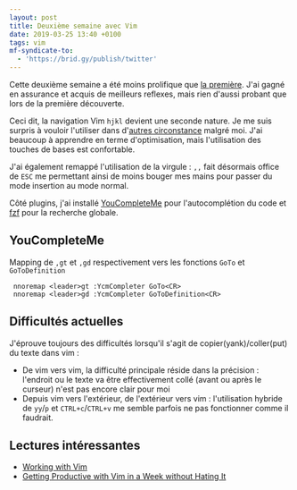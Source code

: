 ```yaml
---
layout: post
title: Deuxième semaine avec Vim
date: 2019-03-25 13:40 +0100
tags: vim
mf-syndicate-to:
  - 'https://brid.gy/publish/twitter'
---
```


Cette deuxième semaine a été moins prolifique que [la première](/2019/03/18/première-semaine-avec-vim.html). J'ai gagné en assurance et acquis de meilleurs reflexes, mais rien d'aussi probant que lors de la première découverte.

Ceci dit, la navigation Vim `hjkl` devient une seconde nature. Je me suis surpris à vouloir l'utiliser dans d'[autres circonstance](/social/2019/03/21/55261.html) malgré moi. J'ai beaucoup à apprendre en terme d'optimisation, mais l'utilisation des touches de bases est confortable.

J'ai également remappé l'utilisation de la virgule : `,,` fait désormais office de `ESC` me permettant ainsi de moins bouger mes mains pour passer du mode insertion au mode normal.

Côté plugins, j'ai installé [YouCompleteMe](https://github.com/Valloric/YouCompleteMe) pour l'autocomplétion du code et [fzf](https://github.com/junegunn/fzf.vim) pour la recherche globale.

## YouCompleteMe

Mapping de `,gt` et `,gd` respectivement vers les fonctions `GoTo` et `GoToDefinition`

```
 nnoremap <leader>gt :YcmCompleter GoTo<CR>
 nnoremap <leader>gd :YcmCompleter GoToDefinition<CR>
 ```

 ## Difficultés actuelles

 J'éprouve toujours des difficultés lorsqu'il s'agit de copier(yank)/coller(put) du texte dans vim :

 - De vim vers vim, la difficulté principale réside dans la précision : l'endroit ou le texte va être effectivement collé (avant ou après le curseur) n'est pas encore clair pour moi
 - Depuis vim vers l'extérieur, de l'extérieur vers vim : l'utilisation hybride de `yy`/`p` et `CTRL+c`/`CTRL+v` me semble parfois ne pas fonctionner comme il faudrait.

## Lectures intéressantes

* [Working with Vim](https://mkaz.blog/code/working-with-vim/)
* [Getting Productive with Vim in a Week without Hating It](https://nickjanetakis.com/blog/getting-productive-with-vim-in-a-week-without-hating-it)
